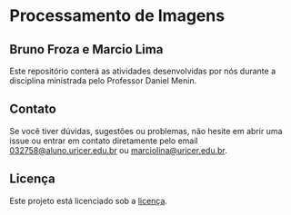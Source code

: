 # Processamento de Imagens

## Bruno Froza e Marcio Lima

Este repositório conterá as atividades desenvolvidas por nós durante a disciplina ministrada pelo Professor Daniel Menin.

## Contato
Se você tiver dúvidas, sugestões ou problemas, não hesite em abrir uma issue ou entrar em contato diretamente pelo email 032758@aluno.uricer.edu.br ou marciolina@uricer.edu.br.

## Licença

Este projeto está licenciado sob a [licença](LICENSE).
